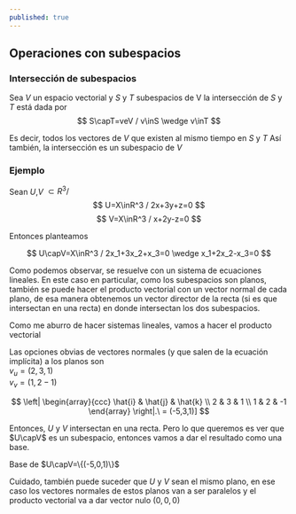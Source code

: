 ```yaml
---
published: true
---
```

## Operaciones con subespacios

### Intersección de subespacios

Sea $V$ un espacio vectorial y $S$ y $T$ subespacios de V
la intersección de $S$ y $T$ está dada por  
$$ S\capT=veV / v\inS \wedge v\inT $$

Es decir, todos los vectores de $V$ que existen al mismo tiempo en $S$ y $T$
Así también, la intersección es un subespacio de $V$

### Ejemplo

Sean $U$,$V$ $\subset R^3 /$  
$$ U=X\inR^3 / 2x+3y+z=0 $$
$$ V=X\inR^3 / x+2y-z=0 $$

Entonces planteamos

$$ U\capV=X\inR^3 / 2x_1+3x_2+x_3=0 \wedge x_1+2x_2-x_3=0 $$

Como podemos observar, se resuelve con un sistema de ecuaciones lineales.
En este caso en particular, como los subespacios son planos, también se puede hacer el producto vectorial con un vector normal de cada plano, de esa manera obtenemos un vector director de la recta (si es que intersectan en una recta) en donde intersectan los dos subespacios.

Como me aburro de hacer sistemas lineales, vamos a hacer el producto vectorial

Las opciones obvias de vectores normales (y que salen de la ecuación implícita) a los planos son  
$v_{u}=(2,3,1)$  
$v_{v}=(1,2-1)$

$$
\left| \begin{array}{ccc}
\hat{i} & \hat{j} & \hat{k} \\
2 & 3 & 1 \\
1 & 2 & -1 \end{array} \right|.\ = (-5,3,1)] 
$$

Entonces, $U$ y $V$ intersectan en una recta. Pero lo que queremos es ver que $U\capV$ es un subespacio, entonces vamos a dar el resultado como una base.

Base de $U\capV=\{(-5,0,1)\}$

Cuidado, también puede suceder que $U$ y $V$ sean el mismo plano, en ese caso los vectores normales de estos planos van a ser paralelos y el producto vectorial va a dar vector nulo $(0,0,0)$








